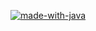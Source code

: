[![made-with-java](https://img.shields.io/badge/Made%20with-mysql-1f425f.svg)](https://www.mysql.com/)
